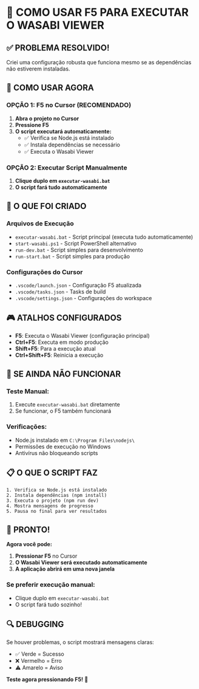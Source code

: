 # 🚀 COMO USAR F5 PARA EXECUTAR O WASABI VIEWER

## ✅ PROBLEMA RESOLVIDO!

Criei uma configuração robusta que funciona mesmo se as dependências não estiverem instaladas.

## 🎯 COMO USAR AGORA

### **OPÇÃO 1: F5 no Cursor (RECOMENDADO)**
1. **Abra o projeto no Cursor**
2. **Pressione F5**
3. **O script executará automaticamente:**
   - ✅ Verifica se Node.js está instalado
   - ✅ Instala dependências se necessário
   - ✅ Executa o Wasabi Viewer

### **OPÇÃO 2: Executar Script Manualmente**
1. **Clique duplo em `executar-wasabi.bat`**
2. **O script fará tudo automaticamente**

## 🔧 O QUE FOI CRIADO

### **Arquivos de Execução**
- `executar-wasabi.bat` - Script principal (executa tudo automaticamente)
- `start-wasabi.ps1` - Script PowerShell alternativo
- `run-dev.bat` - Script simples para desenvolvimento
- `run-start.bat` - Script simples para produção

### **Configurações do Cursor**
- `.vscode/launch.json` - Configuração F5 atualizada
- `.vscode/tasks.json` - Tasks de build
- `.vscode/settings.json` - Configurações do workspace

## 🎮 ATALHOS CONFIGURADOS

- **F5**: Executa o Wasabi Viewer (configuração principal)
- **Ctrl+F5**: Executa em modo produção
- **Shift+F5**: Para a execução atual
- **Ctrl+Shift+F5**: Reinicia a execução

## 🐛 SE AINDA NÃO FUNCIONAR

### **Teste Manual:**
1. Execute `executar-wasabi.bat` diretamente
2. Se funcionar, o F5 também funcionará

### **Verificações:**
- Node.js instalado em `C:\Program Files\nodejs\`
- Permissões de execução no Windows
- Antivírus não bloqueando scripts

## 📋 O QUE O SCRIPT FAZ

```batch
1. Verifica se Node.js está instalado
2. Instala dependências (npm install)
3. Executa o projeto (npm run dev)
4. Mostra mensagens de progresso
5. Pausa no final para ver resultados
```

## 🎉 PRONTO!

**Agora você pode:**
1. **Pressionar F5** no Cursor
2. **O Wasabi Viewer será executado automaticamente**
3. **A aplicação abrirá em uma nova janela**

### **Se preferir execução manual:**
- Clique duplo em `executar-wasabi.bat`
- O script fará tudo sozinho!

## 🔍 DEBUGGING

Se houver problemas, o script mostrará mensagens claras:
- ✅ Verde = Sucesso
- ❌ Vermelho = Erro
- ⚠️ Amarelo = Aviso

**Teste agora pressionando F5!** 🚀


